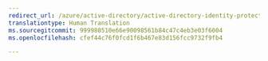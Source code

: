 ```yaml
---
redirect_url: /azure/active-directory/active-directory-identity-protection-risk-events
translationtype: Human Translation
ms.sourcegitcommit: 999980510e66e90098561b84c47c4eb3e03f6004
ms.openlocfilehash: cfef44c76f0fcd1f6b467e83d156fcc9732f9fb4

---
```




<!--HONumber=Feb17_HO2-->



